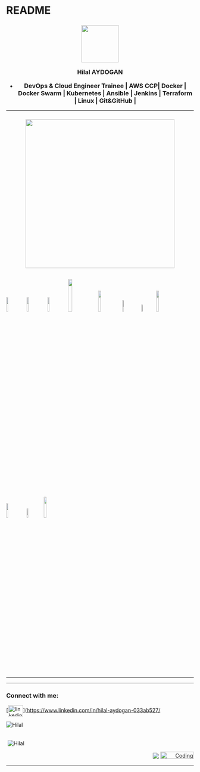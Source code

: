 # README




 <h3 align="center"> <img src="https://media-exp1.licdn.com/dms/image/C4E03AQH8UCVKPoT38Q/profile-displayphoto-shrink_800_800/0/1536270418919?e=1653523200&v=beta&t=dduWFNicSFP9Ayu6hjs3IiIeNkGDIb13ThikQluRUj8" width="100">
  


  Hilal AYDOGAN
- DevOps & Cloud Engineer Trainee | AWS CCP| Docker | Docker Swarm | Kubernetes | Ansible | Jenkins | Terraform | Linux | Git&GitHub |
----------------
<h3 align="center"> <img src="https://user-images.githubusercontent.com/96360040/159220580-1e572ad3-de21-423c-a6d3-d26010bd442e.png" width="400">
  
<img src="https://logos-world.net/wp-content/uploads/2021/08/Amazon-Web-Services-AWS-Emblem.png" width="10%"> <img src="https://cdn.wmaraci.com/nedir/Microsoft-Azure.png" width="10%"> <img src="https://1000logos.net/wp-content/uploads/2020/05/Logo-Google-Cloud.jpg" width="10%"> <img src="https://upload.wikimedia.org/wikipedia/commons/thumb/f/f8/Python_logo_and_wordmark.svg/2560px-Python_logo_and_wordmark.svg.png" width="15%"> <img src="https://seeklogo.com/images/M/MySQL-logo-F6FF285A58-seeklogo.com.png" width="12%"> <img src="https://seeklogo.com/images/D/docker-logo-6D6F987702-seeklogo.com.png" width="9%"> <img src="https://www.stratoscale.com/wp-content/uploads/2019/04/Kubernetes-logo.png" width="7%"> <img src="https://www.vectorlogo.zone/logos/jenkins/jenkins-ar21.svg" width="12%"> <img src="https://marka-logo.com/wp-content/uploads/2020/09/Linux-Logo.png" width="10%"> <img src="https://user-images.githubusercontent.com/96360040/159221208-f9c213c8-748d-4645-858c-b804d6765548.png" width="8%"> <img src="https://user-images.githubusercontent.com/96360040/159221969-61cb0de5-d8f3-44f7-ac94-40d0dcfab30c.png" width="12%">
----------------
----------------

---------------
 <h3 align="left">Connect with me:</h3>
<p align="left"> 
 
  [<img align="center" src="https://upload.wikimedia.org/wikipedia/commons/thumb/c/ca/LinkedIn_logo_initials.png/600px-LinkedIn_logo_initials.png" color="white" alt="linkedin" height="30" width="40" />](https://www.linkedin.com/in/hilal-aydogan-033ab527/
 
<p><img  align="left" src="https://github-readme-stats.vercel.app/api/top-langs/?username=hilalayd&langs_count=10&theme=cobalt&layout=compact" alt="Hilal" /></p>
<br><br>
<p>&nbsp;<img align="center" src="https://github-readme-stats.vercel.app/api?username=hilalayd&show_icons=true&theme=cobalt" alt="Hilal" /></p>
 
  
[ <p align="right"> ![](https://img.shields.io/badge/dynamic/json?color=000000&label=GitHub&query=%24.data.totalSubs&suffix=%20followers&url=https%3A%2F%2Fapi.spencerwoo.com%2Fsubstats%2F%3Fsource%3Dgithub%26queryKey%3Dhilalayd)](https://github.com/hilalayd) <img alt="Coding" width="90" height="19" src="https://komarev.com/ghpvc/?username=hilalayd&label=Profile%20views&color=129e00&style=plastic" alt="Hilal" /> </p> 
<hr> 
 <!---
hilalayd/hilalayd is a ✨ special ✨ repository because its `README.md` (this file) appears on your GitHub profile.
You can click the Preview link to take a look at your changes.
--->
